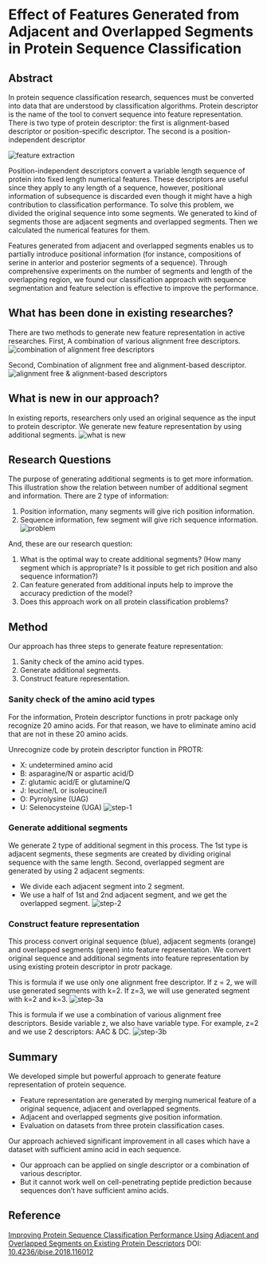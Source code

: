 # Effect of Features Generated from Adjacent and Overlapped Segments in Protein Sequence Classification

## Abstract
In protein sequence classification research, sequences must be converted into data that are understood by classification algorithms. Protein descriptor is the name of the tool to convert sequence into feature representation. There is two type of protein descriptor: the first is alignment-based descriptor or position-specific descriptor. The second is a position-independent descriptor

![feature extraction](https://github.com/rezafaisal/ProteinSequenceClassificationProject/blob/master/images/01.JPG)

Position-independent descriptors convert a variable length sequence of protein into fixed length numerical features. These descriptors are useful since they apply to any length of a sequence, however, positional information of subsequence is discarded even though it might have a high contribution to classification performance. To solve this problem, we divided the original sequence into some segments. We generated to kind of segments those are adjacent segments and overlapped segments. Then we calculated the numerical features for them.

Features generated from adjacent and overlapped segments enables us to partially introduce positional information (for instance, compositions of serine in anterior and posterior segments of a sequence). Through comprehensive experiments on the number of segments and length of the overlapping region, we found our classification approach with sequence segmentation and feature selection is effective to improve the performance. 

## What has been done in existing researches?
There are two methods to generate new feature representation in active researches. First, A combination of various alignment free descriptors.
![combination of alignment free descriptors](https://github.com/rezafaisal/ProteinSequenceClassificationProject/blob/master/images/02.JPG)

Second, Combination of alignment free and alignment-based descriptor.
![alignment free & alignment-based descriptors](https://github.com/rezafaisal/ProteinSequenceClassificationProject/blob/master/images/03.JPG)

## What is new in our approach?
In existing reports, researchers only used an original sequence as the input to protein descriptor. We generate new feature representation by using additional segments.
![what is new](https://github.com/rezafaisal/ProteinSequenceClassificationProject/blob/master/images/04.JPG)

## Research Questions
The purpose of generating additional segments is to get more information. This illustration show the relation between number of additional segment and information. There are 2 type of information:
1. Position information, many segments will give rich position information.
2. Sequence information, few segment will give rich sequence information.
![problem](https://github.com/rezafaisal/ProteinSequenceClassificationProject/blob/master/images/05.JPG)

And, these are our research question:
1. What is the optimal way to create additional segments? (How many segment which is appropriate? Is it possible to get rich position and also sequence information?)
2. Can feature generated from additional inputs help to improve the accuracy prediction of the model?
3. Does this approach work on all protein classification problems?

## Method
Our approach has three steps to generate feature representation:
1. Sanity check of the amino acid types.
2. Generate additional segments.
3. Construct feature representation.

### Sanity check of the amino acid types
For the information, Protein descriptor functions in protr package only recognize 20 amino acids. For that reason, we have to eliminate amino acid that are not in these 20 amino acids.

Unrecognize code by protein descriptor function in PROTR:
* X: undetermined amino acid
* B: asparagine/N or aspartic acid/D
* Z: glutamic acid/E or glutamine/Q
* J: leucine/L or isoleucine/I
* O: Pyrrolysine (UAG)
* U: Selenocysteine (UGA)
![step-1](https://github.com/rezafaisal/ProteinSequenceClassificationProject/blob/master/images/06.JPG)

### Generate additional segments
We generate 2 type of additional segment in this process. The 1st type is adjacent segments, these segments are created by dividing original sequence with the same length. Second, overlapped segment are generated by using 2 adjacent segments:
* We divide each adjacent segment into 2 segment. 
* We use a half of 1st and 2nd adjacent segment, and we get the overlapped segment.
![step-2](https://github.com/rezafaisal/ProteinSequenceClassificationProject/blob/master/images/07.JPG)

### Construct feature representation
This process convert original sequence (blue), adjacent segments (orange) and overlapped segments (green) into feature representation. We convert original sequence and additional segments into feature representation by using existing protein descriptor in protr package.

This is formula if we use only one alignment free descriptor. If z = 2, we will use generated segments with k=2. If z=3, we will use generated segment with k=2 and k=3.
![step-3a](https://github.com/rezafaisal/ProteinSequenceClassificationProject/blob/master/images/08.JPG)

This is formula if we use a combination of various alignment free descriptors. Beside variable z, we also have variable type. For example, z=2 and we use 2 descriptors: AAC & DC.
![step-3b](https://github.com/rezafaisal/ProteinSequenceClassificationProject/blob/master/images/09.JPG)

## Summary
We developed simple but powerful approach to generate feature representation of protein sequence.
* Feature representation are generated by merging numerical feature of a original sequence, adjacent and overlapped segments.
* Adjacent and overlapped segments give position information.
* Evaluation on datasets from three protein classification cases.

Our approach achieved significant improvement in all cases which have a dataset with sufficient amino acid in each sequence.
* Our approach can be applied on single descriptor or a combination of various descriptor.
* But it cannot work well on cell-penetrating peptide prediction because sequences don’t have sufficient amino acids.

## Reference
[Improving Protein Sequence Classification Performance Using Adjacent and Overlapped Segments on Existing Protein Descriptors](http://www.scirp.org/Journal/PaperInformation.aspx?PaperID=85685)
DOI: [10.4236/jbise.2018.116012](https://doi.org/10.4236/jbise.2018.116012)
